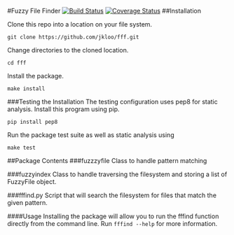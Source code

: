 #Fuzzy File Finder
[![Build Status](https://travis-ci.org/jkloo/fff.png?branch=master)](https://travis-ci.org/jkloo/fff)
[![Coverage Status](https://coveralls.io/repos/jkloo/fff/badge.png?branch=master)](https://coveralls.io/r/jkloo/fff?branch=master)
##Installation

Clone this repo into a location on your file system.

    git clone https://github.com/jkloo/fff.git

Change directories to the cloned location.

    cd fff

Install the package.

    make install

###Testing the Installation
The testing configuration uses pep8 for static analysis. Install this program using pip.

    pip install pep8

Run the package test suite as well as static analysis using

    make test


##Package Contents
###fuzzzyfile
Class to handle pattern matching 

###fuzzyindex
Class to handle traversing the filesystem and storing a list of FuzzyFile object.

###fffind.py
Script that will search the filesystem for files that match the given pattern. 

####Usage
Installing the package will allow you to run the fffind function directly from the command line. Run `fffind --help` for more information.

